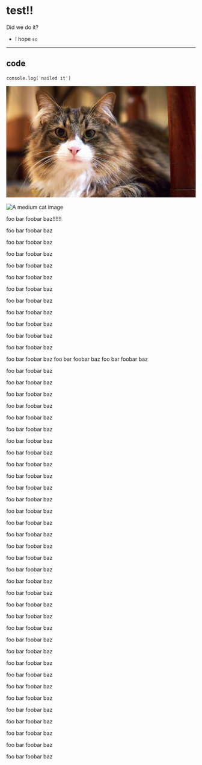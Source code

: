 # test!!
Did we do it?
- I hope `so`
---

## code

```
console.log('nailed it')
```

![cat image](./img/cat.jpg)

![A medium cat image](https://cdn2.thecatapi.com/images/9qLSHCaQQ.jpg)

foo bar foobar baz!!!!!!

foo bar foobar baz 

foo bar foobar baz 

foo bar foobar baz 

foo bar foobar baz 

foo bar foobar baz 

foo bar foobar baz 

foo bar foobar baz 

foo bar foobar baz 

foo bar foobar baz 

foo bar foobar baz 

foo bar foobar baz 

foo bar foobar baz 
foo bar foobar baz 
foo bar foobar baz 

foo bar foobar baz 

foo bar foobar baz 

foo bar foobar baz 

foo bar foobar baz 

foo bar foobar baz 

foo bar foobar baz 

foo bar foobar baz 

foo bar foobar baz 

foo bar foobar baz 

foo bar foobar baz 

foo bar foobar baz 

foo bar foobar baz 

foo bar foobar baz 

foo bar foobar baz 

foo bar foobar baz 

foo bar foobar baz 

foo bar foobar baz 

foo bar foobar baz 

foo bar foobar baz 

foo bar foobar baz 

foo bar foobar baz 

foo bar foobar baz 

foo bar foobar baz 

foo bar foobar baz 

foo bar foobar baz 

foo bar foobar baz 

foo bar foobar baz 

foo bar foobar baz 

foo bar foobar baz 

foo bar foobar baz 

foo bar foobar baz 

foo bar foobar baz 

foo bar foobar baz 

foo bar foobar baz 

